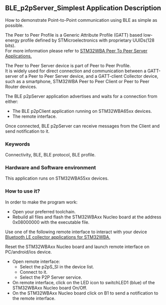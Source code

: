 ## __BLE_p2pServer_Simplest Application Description__

How to demonstrate Point-to-Point communication using BLE as simple as possible.  

The Peer to Peer Profile is a Generic Attribute Profile (GATT) based low-energy profile defined by STMicroelectronics with proprietary UUIDs(128 bits).  
For more information please refer to <a href="https://wiki.st.com/stm32mcu/wiki/Connectivity:STM32WBA_Peer_To_Peer#STM32WBA_Peer_to_Peer_Server_application"> STM32WBA Peer To Peer Server Applications.</a>  

The Peer to Peer Server device is part of Peer to Peer Profile.  
It is widely used for direct connection and communication between a GATT-server of a Peer to Peer Server device, and a GATT-client Collector device, such as a smartphone, STM32WBA Peer to Peer Client or Peer to Peer Router devices.  

The BLE p2pServer application advertises and waits for a connection from either:  

 - The BLE p2pClient application running on STM32WBA65xx devices.  
 - The remote interface.  

Once connected, BLE p2pServer can receive messages from the Client and send notification to it.  

### __Keywords__

Connectivity, BLE, BLE protocol, BLE profile.  

### __Hardware and Software environment__

This application runs on STM32WBA55xx devices.  
    
### __How to use it?__

In order to make the program work:  

 - Open your preferred toolchain.  
 - Rebuild all files and flash the STM32WBAxx Nucleo board at the address 0x08000000 with the executable file.  

Use one of the following remote interface to interact with your device <a href="https://wiki.st.com/stm32mcu/wiki/Connectivity:BLE_smartphone_applications#Bluetooth-C2-AE_LE_collector_applications_for_STM32WBA
"> Bluetooth LE collector applications for STM32WBA.</a>  
	
Reset the STM32WBAxx Nucleo board and launch remote interface on PC/android/ios device.  

- Open remote interface:  
  - Select the p2pS_SI in the device list.  
  - Connect to it.  
  - Select the P2P Server service.  
 - On remote interface, click on the LED icon to switchLED1 (blue) of the STM32WBAxx Nucleo board On/Off.  
 - On the STM32WBAxx Nucleo board click on B1 to send a notification to the remote interface.  
